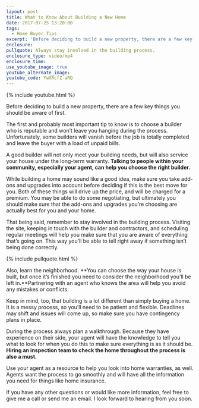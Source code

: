 ```yaml
---
layout: post
title: What to Know About Building a New Home
date: 2017-07-25 13:20:00
tags:
  - Home Buyer Tips
excerpt: 'Before deciding to build a new property, there are a few key things you should be aware of first.'
enclosure:
pullquote: Always stay involved in the building process.
enclosure_type: video/mp4
enclosure_time:
use_youtube_image: true
youtube_alternate_image:
youtube_code: YwXRcfZ-aRQ
---
```



{% include youtube.html %}

Before deciding to build a new property, there are a few key things you should be aware of first.

The first and probably most important tip to know is to choose a builder who is reputable and won’t leave you hanging during the process. Unfortunately, some builders will vanish before the job is totally completed and leave the buyer with a load of unpaid bills.

A good builder will not only meet your building needs, but will also service your house under the long-term warranty. **Talking to people within your community, especially your agent, can help you choose the right builder.**

While building a home may sound like a good idea, make sure you take add-ons and upgrades into account before deciding if this is the best move for you. Both of these things will drive up the price, and will be charged for a premium. You may be able to do some negotiating, but ultimately you should make sure that the add-ons and upgrades you’re choosing are actually best for you and your home.

That being said, remember to stay involved in the building process. Visiting the site, keeping in touch with the builder and contractors, and scheduling regular meetings will help you make sure that you are aware of everything that’s going on. This way you’ll be able to tell right away if something isn’t being done correctly.

{% include pullquote.html %}

Also, learn the neighborhood. **You can choose the way your house is built, but once it’s finished you need to consider the neighborhood you’ll be left in.**Partnering with an agent who knows the area will help you avoid any mistakes or conflicts.

Keep in mind, too, that building is a lot different than simply buying a home. It is a messy process, so you’ll need to be patient and flexible. Deadlines may shift and issues will come up, so make sure you have contingency plans in place.

During the process always plan a walkthrough. Because they have experience on their side, your agent will have the knowledge to tell you what to look for when you do this to make sure everything is as it should be. **Hiring an inspection team to check the home throughout the process is also a must.**

Use your agent as a resource to help you look into home warranties, as well. Agents want the process to go smoothly and will have all the information you need for things like home insurance.

If you have any other questions or would like more information, feel free to give me a call or send me an email. I look forward to hearing from you soon.